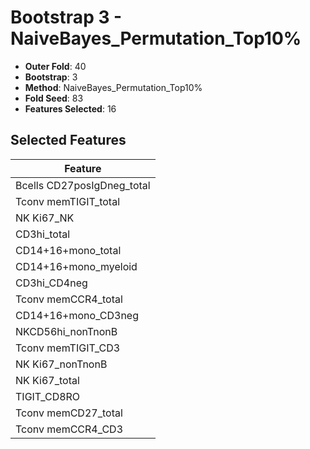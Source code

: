 # Bootstrap 3 - NaiveBayes_Permutation_Top10%

- **Outer Fold**: 40
- **Bootstrap**: 3
- **Method**: NaiveBayes_Permutation_Top10%
- **Fold Seed**: 83
- **Features Selected**: 16

## Selected Features

| Feature |
|---------|
| Bcells CD27posIgDneg_total |
| Tconv memTIGIT_total |
| NK Ki67_NK |
| CD3hi_total |
| CD14+16+mono_total |
| CD14+16+mono_myeloid |
| CD3hi_CD4neg |
| Tconv memCCR4_total |
| CD14+16+mono_CD3neg |
| NKCD56hi_nonTnonB |
| Tconv memTIGIT_CD3 |
| NK Ki67_nonTnonB |
| NK Ki67_total |
| TIGIT_CD8RO |
| Tconv memCD27_total |
| Tconv memCCR4_CD3 |

